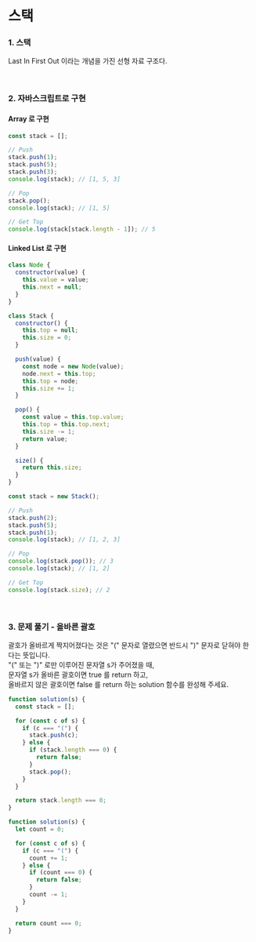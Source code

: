 # 스택

### 1. 스택

Last In First Out 이라는 개념을 가진 선형 자료 구조다.

<br/>

### 2. 자바스크립트로 구현

#### Array 로 구현

```javascript
const stack = [];

// Push
stack.push(1);
stack.push(5);
stack.push(3);
console.log(stack); // [1, 5, 3]

// Pop
stack.pop();
console.log(stack); // [1, 5]

// Get Top
console.log(stack[stack.length - 1]); // 5
```

#### Linked List 로 구현

```javascript
class Node {
  constructor(value) {
    this.value = value;
    this.next = null;
  }
}

class Stack {
  constructor() {
    this.top = null;
    this.size = 0;
  }

  push(value) {
    const node = new Node(value);
    node.next = this.top;
    this.top = node;
    this.size += 1;
  }

  pop() {
    const value = this.top.value;
    this.top = this.top.next;
    this.size -= 1;
    return value;
  }

  size() {
    return this.size;
  }
}

const stack = new Stack();

// Push
stack.push(2);
stack.push(5);
stack.push(1);
console.log(stack); // [1, 2, 3]

// Pop
console.log(stack.pop()); // 3
console.log(stack); // [1, 2]

// Get Top
console.log(stack.size); // 2
```

<br/>

### 3. 문제 풀기 - 올바른 괄호

괄호가 올바르게 짝지어졌다는 것은 "(" 문자로 열렸으면 반드시 ")" 문자로 닫혀야 한다는 뜻입니다.  
"(" 또는 ")" 로만 이루어진 문자열 s가 주어졌을 때,  
문자열 s가 올바른 괄호이면 true 를 return 하고,  
올바르지 않은 괄호이면 false 를 return 하는 solution 함수를 완성해 주세요.

```javascript
function solution(s) {
  const stack = [];

  for (const c of s) {
    if (c === "(") {
      stack.push(c);
    } else {
      if (stack.length === 0) {
        return false;
      }
      stack.pop();
    }
  }

  return stack.length === 0;
}
```

```javascript
function solution(s) {
  let count = 0;

  for (const c of s) {
    if (c === "(") {
      count += 1;
    } else {
      if (count === 0) {
        return false;
      }
      count -= 1;
    }
  }

  return count === 0;
}
```

<br />
